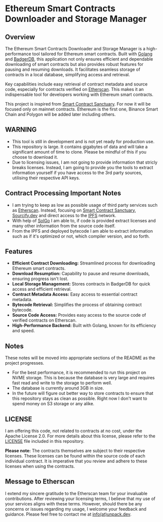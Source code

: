 # Ethereum Smart Contracts Downloader and Storage Manager

## Overview
The Ethereum Smart Contracts Downloader and Storage Manager is a high-performance tool tailored for Ethereum smart contracts. Built with [Golang](https://go.dev/) and [BadgerDB](https://github.com/dgraph-io/badger), this application not only ensures efficient and dependable downloading of smart contracts but also provides robust features for pausing and resuming downloads. It facilitates seamless storage of contracts in a local database, simplifying access and retrieval.

Key capabilities include easy retrieval of contract metadata and source code, especially for contracts verified on [Etherscan](https://etherscan.io/). This makes it an indispensable tool for developers working with Ethereum smart contracts.

This project is inspired from [Smart Contract Sanctuary](https://github.com/tintinweb/smart-contract-sanctuary).
For now it will be focused only on mainnet contracts. Ethereum is the first one, Binance Smart Chain and Polygon will be added later including others.

## WARNING

- This tool is still in development and is not yet ready for production use.
- This repository is large. It contains gigabytes of data and will take a significant amount of time to clone. Please be mindful of this if you choose to download it.
- Due to licensing issues, I am not going to provide information that stricly breaks licenses. Instead, I am going to provide you the tools to extract information yourself if you have access to the 3rd party sources, utilising their respective API keys.

## Contract Processing Important Notes

- I am trying to keep as low as possible usage of third party services such as [Etherscan](https://etherscan.io/). Instead, focusing on [Smart Contract Sanctuary](https://github.com/tintinweb/smart-contract-sanctuary), [Sourcify.dev](https://sourcify.dev/) and direct access to the [IPFS](https://github.com/ipfs/kubo) network.
- With help of [SolGo](https://github.com/unpackdev/solgo) I am able to, if code is provided extract licenses and many other information from the source code itself.
- From the IPFS and deployed bytecode I am able to extract information such as if it's optimized or not, which compiler version, and so forth.


## Features
- **Efficient Contract Downloading:** Streamlined process for downloading Ethereum smart contracts.
- **Download Resumption:** Capability to pause and resume downloads, ensuring progress isn't lost.
- **Local Storage Management:** Stores contracts in BadgerDB for quick access and efficient retrieval.
- **Contract Metadata Access:** Easy access to essential contract metadata.
- **Bytecode Retrieval:** Simplifies the process of obtaining contract bytecode.
- **Source Code Access:** Provides easy access to the source code of verified contracts on Etherscan.
- **High-Performance Backend:** Built with Golang, known for its efficiency and speed.


## Notes

These notes will be moved into appropriate sections of the README as the project progresses.

- For the best performance, it is recommended to run this project on NVME storage. This is because the database is very large and requires fast read and write to the storage to perform well.
- The database is currently around 3GB in size. 
- In the future will figure out better way to store contracts to ensure that this repository stays as clean as possible. Right now I don't want to spend money on S3 storage or any alike.


## LICENSE

I am offering this code, not related to contracts at no cost, under the Apache License 2.0. For more details about this license, please refer to the [LICENSE](LICENSE) file included in this repository.

**Please note:** The contracts themselves are subject to their respective licenses. These licenses can be found within the source code of each individual contract. It is imperative that you review and adhere to these licenses when using the contracts.

## Message to Etherscan

I extend my sincere gratitude to the Etherscan team for your invaluable contributions. After reviewing your licensing terms, I believe that my use of your services aligns with these terms. However, should there be any concerns or issues regarding my usage, I welcome your feedback and guidance. Please feel free to contact me at [info(at)unpack.dev](mailto:info@unpack.dev).
